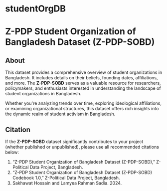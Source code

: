 # studentOrgDB

# Z-PDP Student Organization of Bangladesh Dataset (Z-PDP-SOBD)

## About
This dataset provides a comprehensive overview of student organizations in Bangladesh. It includes details on their beliefs, founding dates, affiliations, and more. The **Z-PDP-SOBD** serves as a valuable resource for researchers, policymakers, and enthusiasts interested in understanding the landscape of student organizations in Bangladesh. 

Whether you're analyzing trends over time, exploring ideological affiliations, or examining organizational structures, this dataset offers rich insights into the dynamic realm of student activism in Bangladesh.

## Citation
If the **Z-PDP-SOBD** dataset significantly contributes to your project (whether published or unpublished), please use all recommended citations below:

1. “Z-PDP Student Organization of Bangladesh Dataset (Z-PDP-SOBD),” Z-Political Data Project, Bangladesh.  
2. “Z-PDP Student Organization of Bangladesh Dataset (Z-PDP-SOBD) Codebook 1.0,” Z-Political Data Project, Bangladesh.  
3. Sakhawat Hossain and Lamyea Rahman Sadia. 2024.  
